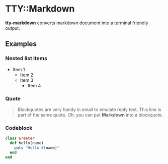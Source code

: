 # TTY::Markdown

**tty-markdown** converts markdown document into a terminal friendly output.

## Examples

### Nested list items

- Item 1
  - Item 2
  - Item 3
    - Item 4

### Quote

> Blockquotes are very handy in email to emulate reply text.
> This line is part of the same quote.
> *Oh*, you can put **Markdown** into a blockquote.

### Codeblock

```ruby
class Greeter
  def hello(name)
    puts "Hello #{name}"
  end
end
```
